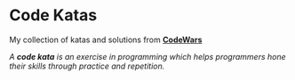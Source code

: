 # Code Katas

My collection of katas and solutions from **[CodeWars](https://codewars.com)**

_A **code kata** is an exercise in programming which helps programmers hone their skills through practice and repetition._
